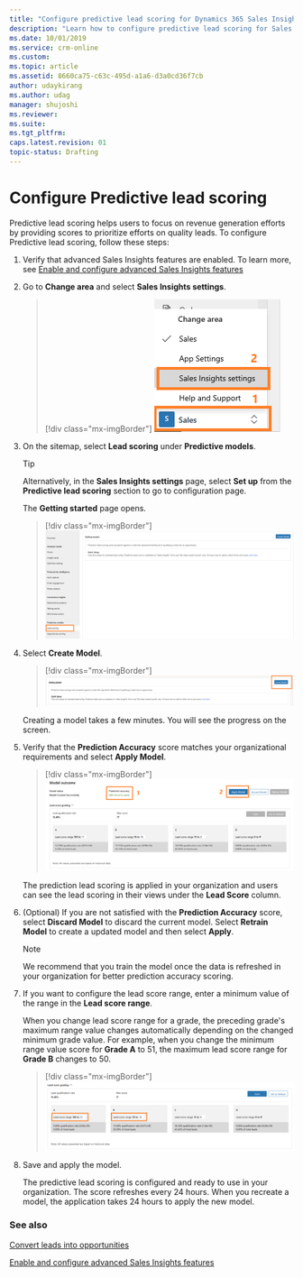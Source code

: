 ```yaml
---
title: "Configure predictive lead scoring for Dynamics 365 Sales Insights | MicrosoftDocs"
description: "Learn how to configure predictive lead scoring for Sales Insights"
ms.date: 10/01/2019
ms.service: crm-online
ms.custom: 
ms.topic: article
ms.assetid: 8660ca75-c63c-495d-a1a6-d3a0cd36f7cb
author: udaykirang
ms.author: udag
manager: shujoshi
ms.reviewer: 
ms.suite: 
ms.tgt_pltfrm: 
caps.latest.revision: 01
topic-status: Drafting
---
```


# Configure Predictive lead scoring

Predictive lead scoring helps users to focus on revenue generation efforts by providing scores to prioritize efforts on quality leads. To configure Predictive lead scoring, follow these steps:

1. Verify that advanced Sales Insights features are enabled. To learn more, see [Enable and configure advanced Sales Insights features](intro-admin-guide-sales-insights.md#enable-and-configure-advanced-sales-insights-features) 

2.	Go to **Change area** and select **Sales Insights settings**.

    > [!div class="mx-imgBorder"]
    > ![Select Sales Insights settings option](media/si-admin-change-area-sales-insights-settings.png "Select Sales Insights settings option")

3.  On the sitemap, select **Lead scoring** under **Predictive models**.

    > [!TIP]
    > Alternatively, in the **Sales Insights settings** page, select **Set up** from the **Predictive lead scoring** section to go to configuration page.

    The **Getting started** page opens.

    > [!div class="mx-imgBorder"]
    > ![Predictive lead scoring getting started page](media/si-admin-predictive-lead-scoring-getting-started-page.png "Predictive lead scoring getting started page")

4. Select **Create Model**.

    > [!div class="mx-imgBorder"]
    > ![Create model in Predictive lead scoring](media/si-admin-predictive-lead-scoring-create-model.png "Create model in Predictive lead scoring")

   Creating a model takes a few minutes. You will see the progress on the screen.

5. Verify that the **Prediction Accuracy** score matches your organizational requirements and select **Apply Model**.

    > [!div class="mx-imgBorder"]
    > ![Predictive lead scoring accuracy score](media/si-admin-predictive-lead-scoring-score-accuracy.png "Predictive lead scoring accuracy score")
  
    The prediction lead scoring is applied in your organization and users can see the lead scoring in their views under the **Lead Score** column.

6. (Optional) If you are not satisfied with the **Prediction Accuracy** score, select **Discard Model** to discard the current model. Select **Retrain Model** to create a updated model and then select **Apply**.
   
   > [!NOTE]
   > We recommend that you train the model once the data is refreshed in your organization for better prediction accuracy scoring.
   
7. If you want to configure the lead score range, enter a minimum value of the range in the **Lead score range**.

   When you change lead score range for a grade, the preceding grade's maximum range value changes automatically depending on the changed minimum grade value. For example, when you change the minimum range value score for **Grade A** to 51, the maximum lead score range for **Grade B** changes to 50.
   
    > [!div class="mx-imgBorder"]
    > ![Predictive lead scoring change maximum score for grade](media/si-admin-predictive-lead-scoring-change-max-score.png "Predictive lead scoring change maximum score for grade")

8. Save and apply the model.

   The predictive lead scoring is configured and ready to use in your organization. The score refreshes every 24 hours. When you recreate a model, the application takes 24 hours to apply the new model.


### See also

[Convert leads into opportunities](../sales/work-predictive-lead-scoring.md)

[Enable and configure advanced Sales Insights features](intro-admin-guide-sales-insights.md#enable-and-configure-advanced-sales-insights-features)